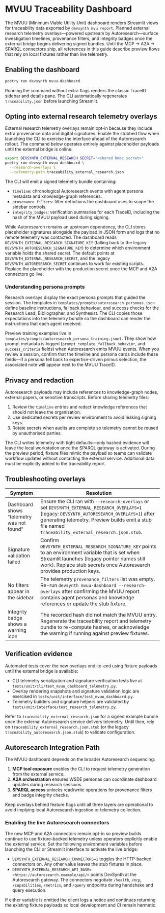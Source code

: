 # MVUU Traceability Dashboard

The MVUU (Minimum Viable Utility Unit) dashboard renders Streamlit views for
traceability data exported by `devsynth mvu report`. Planned external research
telemetry overlays—powered upstream by Autoresearch—surface investigation
timelines, provenance filters, and integrity badges once the external bridge
begins delivering signed bundles. Until the MCP → A2A → SPARQL connectors ship,
all references in this guide describe preview flows that rely on local fixtures
rather than live telemetry.

## Enabling the dashboard

```bash
poetry run devsynth mvuu-dashboard
```

Running the command without extra flags renders the classic TraceID sidebar and
details pane. The CLI automatically regenerates `traceability.json` before
launching Streamlit.

## Opting into external research telemetry overlays

External research telemetry overlays remain opt-in because they include extra
provenance data and digital signatures. Enable the stubbed flow when launching
the CLI to exercise the interface ahead of the Autoresearch rollout. The command
below operates entirely against placeholder payloads until the external bridge
is online:

```bash
export DEVSYNTH_EXTERNAL_RESEARCH_SECRET="<shared hmac secret>"
poetry run devsynth mvuu-dashboard \
  --research-overlays \
  --telemetry-path traceability_external_research.json
```

The CLI will emit a signed telemetry bundle containing:

- `timeline`: chronological Autoresearch events with agent persona metadata and
  knowledge-graph references.
- `provenance_filters`: filter definitions the dashboard uses to scope the
  sidebar controls.
- `integrity_badges`: verification summaries for each TraceID, including the
  hash of the MVUU payload used during signing.

While Autoresearch remains an upstream dependency, the CLI stores placeholder
signatures alongside the payload in JSON form and logs that no remote telemetry
was contacted. The dashboard reads
`DEVSYNTH_EXTERNAL_RESEARCH_SIGNATURE_KEY` (falling back to the legacy
`DEVSYNTH_AUTORESEARCH_SIGNATURE_KEY`) to determine which environment variable
holds the shared secret. The default points at
`DEVSYNTH_EXTERNAL_RESEARCH_SECRET`, and the legacy
`DEVSYNTH_AUTORESEARCH_SECRET` continues to work for existing scripts. Replace
the placeholder with the production secret once the MCP and A2A connectors go
live.

### Understanding persona prompts

Research overlays display the exact persona prompts that guided the session.
The templates in `templates/prompts/autoresearch_personas.json` define baseline
instructions, fallback behaviour, and success checks for the Research Lead,
Bibliographer, and Synthesist. The CLI copies those expectations into the
telemetry bundle so the dashboard can render the instructions that each agent
received.

Preview training examples live in
`templates/prompts/autoresearch_persona_training.jsonl`. They show how prompt
metadata is logged (`prompt_template`, `fallback_behavior`, and
`success_criteria` fields) when Autoresearch emits MVUU events. When you review a
session, confirm that the timeline and persona cards include these fields—if a
persona fell back to expertise-driven primus selection, the associated note will
appear next to the MVUU TraceID.

## Privacy and redaction

Autoresearch payloads may include references to knowledge-graph nodes, external
papers, or sensitive transcripts. Before sharing telemetry files:

1. Review the `timeline` entries and redact knowledge references that should not
   leave the organisation.
2. Use dedicated secrets per review environment to avoid leaking signing keys.
3. Rotate secrets when audits are complete so telemetry cannot be reused by
   unauthorised parties.

The CLI writes telemetry with tight defaults—only hashed evidence will leave the
local workstation once the SPARQL gateway is activated. During the preview
period, fixture files mimic the payload so teams can validate workflow updates
without contacting the external service. Additional data must be explicitly
added to the traceability report.

## Troubleshooting overlays

| Symptom | Resolution |
| --- | --- |
| Dashboard shows “telemetry was not found” | Ensure the CLI ran with `--research-overlays` or set `DEVSYNTH_EXTERNAL_RESEARCH_OVERLAYS=1` (legacy: `DEVSYNTH_AUTORESEARCH_OVERLAYS=1`) after generating telemetry. Preview builds emit a stub file named `traceability_external_research.json.stub`. |
| Signature validation failed | Confirm `DEVSYNTH_EXTERNAL_RESEARCH_SIGNATURE_KEY` points to an environment variable that is set when Streamlit launches (legacy pointer names still work). Replace stub secrets once Autoresearch provides production keys. |
| No filters appear in the sidebar | The telemetry `provenance_filters` list was empty. Re-run `devsynth mvuu-dashboard --research-overlays` after confirming the MVUU report contains agent personas and knowledge references or update the stub fixture. |
| Integrity badge shows a warning icon | The recorded hash did not match the MVUU entry. Regenerate the traceability report and telemetry bundle to re-compute hashes, or acknowledge the warning if running against preview fixtures. |

## Verification evidence

Automated tests cover the new overlays end-to-end using fixture payloads until
the external bridge is available:

- CLI telemetry serialization and signature verification tests live at
  `tests/unit/cli/test_mvuu_dashboard_telemetry.py`.
- Overlay rendering snapshots and signature validation logic are exercised in
  `tests/unit/interface/test_mvuu_dashboard.py`.
- Telemetry builders and signature helpers are validated by
  `tests/unit/interface/test_research_telemetry.py`.

Refer to `traceability_external_research.json` for a signed example bundle once
the external Autoresearch service delivers telemetry. Until then, rely on
`traceability_external_research.json.stub` (or the legacy
`traceability_autoresearch.json.stub`) to validate configuration.

## Autoresearch Integration Path

The MVUU dashboard depends on the broader Autoresearch sequencing:

1. **MCP tool exposure** enables the CLI to request telemetry generation from
   the external service.
2. **A2A orchestration** ensures WSDE personas can coordinate dashboard updates
   during research sessions.
3. **SPARQL access** unlocks read/write operations for provenance filters and
   badge integrity checks.

Keep overlays behind feature flags until all three layers are operational to
avoid implying local Autoresearch ingestion or telemetry collection.

### Enabling the live Autoresearch connectors

The new MCP and A2A connectors remain opt-in so preview builds continue to use
fixture-backed telemetry unless operators explicitly enable the external
service. Set the following environment variables before launching the CLI or
Streamlit interface to activate the live bridge:

- `DEVSYNTH_EXTERNAL_RESEARCH_CONNECTORS=1` toggles the HTTP-backed connectors
  on. Any other value leaves the stub fixtures in place.
- `DEVSYNTH_EXTERNAL_RESEARCH_API_BASE=<https://autoresearch.example/api/>`
  points DevSynth at the Autoresearch gateway. The connectors negotiate
  `/health`, `/mcp`, `/capabilities`, `/metrics`, and `/query` endpoints during
  handshake and query execution.

If either variable is omitted the client logs a notice and continues returning
the existing fixture payloads so local development and CI remain hermetic.
